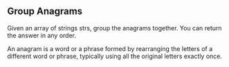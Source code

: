 ## Group Anagrams

Given an array of strings strs, group the anagrams together. You can return the answer in any order.

An anagram is a word or a phrase formed by rearranging the letters of a different word or phrase, typically using all the original letters exactly once.
